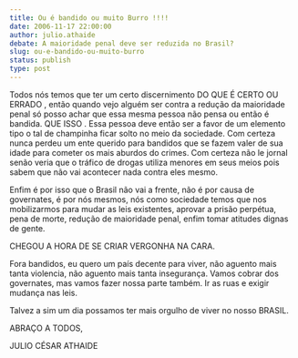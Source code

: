 ```yaml
---
title: Ou é bandido ou muito Burro !!!!
date: 2006-11-17 22:00:00
author: julio.athaide
debate: A maioridade penal deve ser reduzida no Brasil?
slug: ou-e-bandido-ou-muito-burro
status: publish 
type: post
---
```


Todos nós temos que ter um certo discernimento DO QUE É CERTO OU ERRADO , então quando vejo alguém ser contra a redução da maioridade penal só posso achar que essa mesma pessoa não pensa ou então é bandida. QUE ISSO . Essa pessoa deve então ser a favor de um elemento tipo o tal de champinha ficar solto no meio da sociedade. Com certeza nunca perdeu um ente querido para bandidos que se fazem valer de sua idade para cometer os mais aburdos do crimes. Com certeza não le jornal senão veria que o tráfico de drogas utiliza menores em seus meios pois sabem que não vai acontecer nada contra eles mesmo.  

 Enfim é por isso que o Brasil não vai a frente, não é por causa de governates, é por nós mesmos, nós como sociedade temos que nos mobilizarmos para mudar as leis existentes, aprovar a prisão perpétua, pena de morte, redução de maioridade penal, enfim tomar atitudes dignas de gente.  

 CHEGOU A HORA DE SE CRIAR VERGONHA NA CARA.  

 Fora bandidos, eu quero um país decente para viver, não aguento mais tanta violencia, não aguento mais tanta insegurança. Vamos cobrar dos governates, mas vamos fazer nossa parte também. Ir as ruas e exigir mudança nas leis.  

 Talvez a sim um dia possamos ter mais orgulho de viver no nosso BRASIL.  

 ABRAÇO A TODOS,  

 JULIO CÉSAR ATHAIDE  

  

